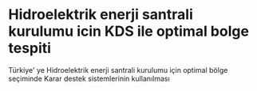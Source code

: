 # Hidroelektrik enerji santrali kurulumu icin KDS ile optimal bolge tespiti
 Türkiye' ye Hidroelektrik enerji santrali kurulumu için optimal bölge seçiminde Karar destek sistemlerinin kullanılması
